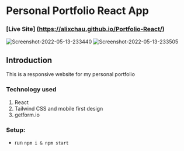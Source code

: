 # Personal Portfolio React App

### [Live Site] (https://alixchau.github.io/Portfolio-React/)

<img src="https://i.ibb.co/BrP2bcZ/Screenshot-2022-05-13-233440.png" alt="Screenshot-2022-05-13-233440" border="0">
<img src="https://i.ibb.co/PgHB271/Screenshot-2022-05-13-233505.png" alt="Screenshot-2022-05-13-233505" border="0">

## Introduction

This is a responsive website for my personal portfolio

### Technology used

1. React 
2. Tailwind CSS and mobile first design
3. getform.io 

### Setup: 
- run `npm i & npm start`
